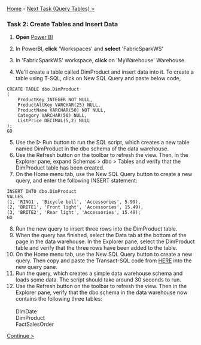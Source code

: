 [Home](README.md) -  [Next Task (Query Tables) >](Task3-Query-Tables.md)

### Task 2: Create Tables and Insert Data

1. **Open** [Power BI](https://app.powerbi.com/)

2. In PowerBI, **click** 'Workspaces' and **select** 'FabricSparkWS'

3. In 'FabricSparkWS' workspace, **click** on 'MyWarehouse' Warehouse.

4. We'll create a table called DimProduct and insert data into it. To create a table using T-SQL, click on New SQL Query and paste below code,

```
CREATE TABLE dbo.DimProduct
(
    ProductKey INTEGER NOT NULL,
    ProductAltKey VARCHAR(25) NULL,
    ProductName VARCHAR(50) NOT NULL,
    Category VARCHAR(50) NULL,
    ListPrice DECIMAL(5,2) NULL
);
GO

```
5. Use the ▷ Run button to run the SQL script, which creates a new table named DimProduct in the dbo schema of the data warehouse.
6. Use the Refresh button on the toolbar to refresh the view. Then, in the Explorer pane, expand Schemas > dbo > Tables and verify that the DimProduct table has been created.
7. On the Home menu tab, use the New SQL Query button to create a new query, and enter the following INSERT statement:

```
INSERT INTO dbo.DimProduct
VALUES
(1, 'RING1', 'Bicycle bell', 'Accessories', 5.99),
(2, 'BRITE1', 'Front light', 'Accessories', 15.49),
(3, 'BRITE2', 'Rear light', 'Accessories', 15.49);
GO

```
8. Run the new query to insert three rows into the DimProduct table.
9. When the query has finished, select the Data tab at the bottom of the page in the data warehouse. In the Explorer pane, select the DimProduct table and verify that the three rows have been added to the table.
10. On the Home menu tab, use the New SQL Query button to create a new query. Then copy and paste the Transact-SQL code from [HERE](Create-DW-Tables.txt) into the new query pane.
11. Run the query, which creates a simple data warehouse schema and loads some data. The script should take around 30 seconds to run.
12. Use the Refresh button on the toolbar to refresh the view. Then in the Explorer pane, verify that the dbo schema in the data warehouse now contains the following three tables: <br> <br>
            DimDate <br>
            DimProduct <br>
            FactSalesOrder <br>

[Continue >](Task3-Query-Tables.md)




